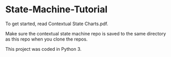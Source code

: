 # State-Machine-Tutorial

To get started, read Contextual State Charts.pdf.

Make sure the contextual state machine repo is saved to the same directory as this repo when you clone the repos.

This project was coded in Python 3.